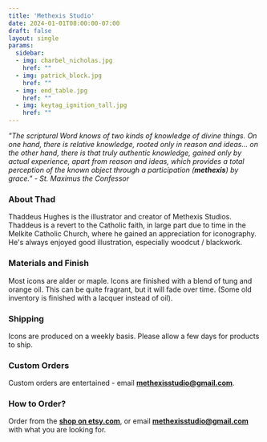 ```yaml
---
title: 'Methexis Studio'
date: 2024-01-01T08:00:00-07:00
draft: false
layout: single
params:
  sidebar:
  - img: charbel_nicholas.jpg
    href: ""
  - img: patrick_block.jpg
    href: ""
  - img: end_table.jpg
    href: ""
  - img: keytag_ignition_tall.jpg
    href: ""
---
```



*"The scriptural Word knows of two kinds of knowledge of divine things. On one hand, there is relative knowledge, rooted only in reason and ideas... on the other hand, there is that truly authentic knowledge, gained only by actual experience, apart from reason and ideas, which provides a total perception of the known object through a participation (**methexis**) by grace." - St. Maximus the Confessor*

### About Thad

Thaddeus Hughes is the illustrator and creator of Methexis Studios. Thaddeus is a revert to the Catholic faith, in large part due to time in the Melkite Catholic Church, where he gained an appreciation for iconography. He's always enjoyed good illustration, especially woodcut / blackwork.

### Materials and Finish

Most icons are alder or maple. Icons are finished with a blend of tung and orange oil. This can be quite fragrant, but it will fade over time. (Some old inventory is finished with a lacquer instead of oil).

### Shipping

Icons are produced on a weekly basis. Please allow a few days for products to ship.

### Custom Orders

Custom orders are entertained - email **[methexisstudio@gmail.com](mailto:methexisstudio@gmail.com)**.

### How to Order?

Order from the **[shop on etsy.com](https://www.etsy.com/shop/MethexisStudio)**, or email **[methexisstudio@gmail.com](mailto:methexisstudio@gmail.com)** with what you are looking for.